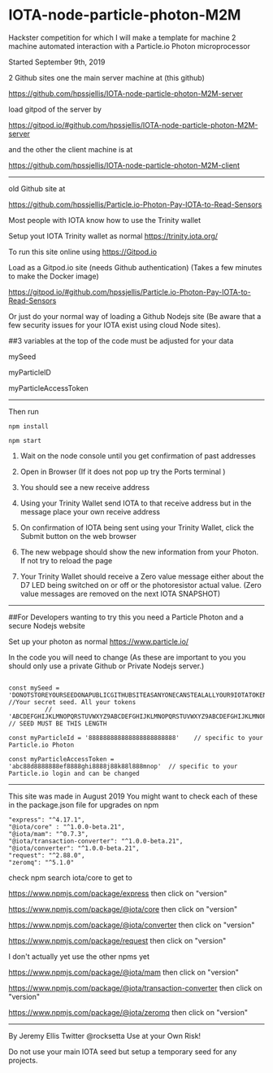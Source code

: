 # IOTA-node-particle-photon-M2M
Hackster competition for which I will make a template for machine 2 machine automated interaction with a Particle.io Photon microprocessor



Started September 9th, 2019

2 Github sites one the main server machine at (this github)

https://github.com/hpssjellis/IOTA-node-particle-photon-M2M-server

load gitpod of the server by 

https://gitpod.io/#github.com/hpssjellis/IOTA-node-particle-photon-M2M-server



and the other the client machine is at 

https://github.com/hpssjellis/IOTA-node-particle-photon-M2M-client



------------------------------------- 

old Github site at 

https://github.com/hpssjellis/Particle.io-Photon-Pay-IOTA-to-Read-Sensors


Most people with IOTA know how to use the Trinity wallet

Setup yout IOTA Trinity wallet as normal https://trinity.iota.org/


To run this site online using https://Gitpod.io

Load as a Gitpod.io site (needs Github authentication)  (Takes a few minutes to make the Docker image)

https://gitpod.io/#github.com/hpssjellis/Particle.io-Photon-Pay-IOTA-to-Read-Sensors


Or just do your normal way of loading a Github Nodejs site (Be aware that a few security issues for your IOTA exist using cloud Node sites). 



##3 variables at the top of the code must be adjusted for your data

mySeed

myParticleID

myParticleAccessToken





-----------------------------------------------------------------

Then run

```npm install```

```npm start```

1. Wait on the node console until you get confirmation of past addresses

1. Open in Browser  (If it does not pop up try the Ports terminal )


1. You should see a new receive address

1. Using your Trinity Wallet send IOTA to that receive address but in the message place your own receive address

1. On confirmation of IOTA being sent using your Trinity Wallet, click the Submit button on the web browser

1. The new webpage should show the new information from your Photon. If not try to reload the page

1. Your Trinity Wallet should receive a Zero value message either about the D7 LED being switched on or off or the photoresistor actual value. (Zero value messages are removed on the next IOTA SNAPSHOT)

-------------------------------------------------------

##For Developers wanting to try this you need a Particle Photon and a secure Nodejs website

Set up your photon as normal https://www.particle.io/

In the code you will need to change 
(As these are important to you you should only use a private Github or Private Nodejs server.)

```

const mySeed = 'DONOTSTOREYOURSEEDONAPUBLICGITHUBSITEASANYONECANSTEALALLYOUR9IOTATOKENSKEEPITSAFE'   //Your secret seed. All your tokens
          //   'ABCDEFGHIJKLMNOPQRSTUVWXYZ9ABCDEFGHIJKLMNOPQRSTUVWXYZ9ABCDEFGHIJKLMNOPQRSTUVWXYZ9' // SEED MUST BE THIS LENGTH

const myParticleId = '888888888888888888888888'    // specific to your Particle.io Photon

const myParticleAccessToken = 'abc88d8888888ef8888ghi8888j88k88l888mnop'  // specific to your Particle.io login and can be changed

```


-------------------------------------------------------------------------------------------------------------------

This site was made in August 2019 You might want to check each of these in the package.json file for upgrades on npm 

    "express": "^4.17.1",
    "@iota/core" : "^1.0.0-beta.21",
    "@iota/mam": "^0.7.3",
    "@iota/transaction-converter": "^1.0.0-beta.21",
    "@iota/converter": "^1.0.0-beta.21",
    "request": "^2.88.0",
    "zeromq": "^5.1.0"
    
    

check npm search iota/core to get to 

https://www.npmjs.com/package/express    then click on "version"

https://www.npmjs.com/package/@iota/core    then click on "version"

https://www.npmjs.com/package/@iota/converter    then click on "version"

https://www.npmjs.com/package/request   then click on "version"


I don't actually yet use the other npms yet

https://www.npmjs.com/package/@iota/mam    then click on "version"

https://www.npmjs.com/package/@iota/transaction-converter    then click on "version"

https://www.npmjs.com/package/@iota/zeromq    then click on "version"


---------------------------------------------------------------------------------------------

By Jeremy Ellis
Twitter @rocksetta
Use at your Own Risk!

Do not use your main IOTA seed but setup a temporary seed for any projects.

